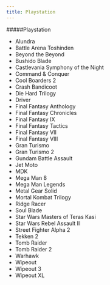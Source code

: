 ```yaml
---
title: Playstation
---
```


#####Playstation

* Alundra
* Battle Arena Toshinden
* Beyond the Beyond
* Bushido Blade
* Castlevania Symphony of the Night
* Command & Conquer
* Cool Boarders 2
* Crash Bandicoot
* Die Hard Trilogy
* Driver
* Final Fantasy Anthology
* Final Fantasy Chronicles
* Final Fantasy IX
* Final Fantasy Tactics
* Final Fantasy VII
* Final Fantasy VIII
* Gran Turismo
* Gran Turismo 2
* Gundam Battle Assault
* Jet Moto
* MDK
* Mega Man 8
* Mega Man Legends
* Metal Gear Solid
* Mortal Kombat Trilogy
* Ridge Racer
* Soul Blade
* Star Wars Masters of Teras Kasi
* Star Wars Rebel Assault II
* Street Fighter Alpha 2
* Tekken 2
* Tomb Raider
* Tomb Raider 2
* Warhawk
* Wipeout
* Wipeout 3
* Wipeout XL
